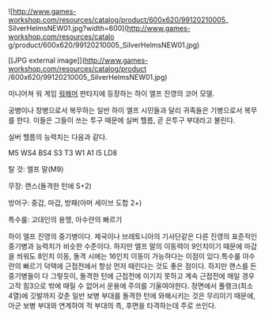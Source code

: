 ![http://www.games-workshop.com/resources/catalog/product/600x620/99120210005_
SilverHelmsNEW01.jpg?width=600](http://www.games-workshop.com/resources/catalo
g/product/600x620/99120210005_SilverHelmsNEW01.jpg)

[[JPG external image]](http://www.games-workshop.com/resources/catalog/product
/600x620/99120210005_SilverHelmsNEW01.jpg)

미니어쳐 워 게임 [워해머](%EC%9B%8C%ED%95%B4%EB%A8%B8.md) 판타지에 등장하는 하이 엘프 진영의 코어 모델.

궁병이나 창병으로서 복무하는 일반 하이 엘프 시민들과 달리 귀족들은 기병으로서 복무를 한다. 이들은 그들이 쓰는 투구 때문에 실버 헬름, 곧
은투구 부대라고 불린다.

실버 헬름의 능력치는 다음과 같다.

M5 WS4 BS4 S3 T3 W1 A1 I5 LD8

탈 것: 엘프 말(M9)

무장: 랜스(돌격한 턴에 S+2)

방어구: 중갑, 마갑, 방패(아머 세이브 도합 2+)

특수룰: 고대인의 용맹, 아수랸의 빠르기

하이 엘프 진영의 중기병이다. 제국이나 브레토니아의 기사단같은 다른 진영의 표준적인 중기병과 능력치가 비슷한 수준이다. 하지만 엘프 말의
이동력이 9인치이기 때문에 마갑을 씌워도 8인치 이동, 돌격 시에는 16인치 이동이 가능하다는 이점이 있다.특수룰 아수랸의 빠르기 덕택에
근접전에서 항상 먼저 때린다는 것도 좋은 점이다. 하지만 랜스를 든 중기병들이 다 그렇듯이, 돌격한 턴에 근접전에 이기지 못하고 계속
근접전에 매일 경우 고작 힘3으로 밖에 때릴 수 없어서 운용에 주의를 기울여야한다. 정면에서 풀랭크(최소 4열)에 깃발까지 갖춘 일반 보병
부대를 돌격한 턴에 와해시키는 것은 무리이기 때문에, 아군 보병 부대와 연계하여 적 부대의 측, 후면을 타격하는데 주로 쓰인다.

